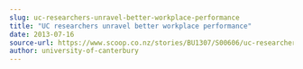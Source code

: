 ```yaml
---
slug: uc-researchers-unravel-better-workplace-performance
title: "UC researchers unravel better workplace performance"
date: 2013-07-16
source-url: https://www.scoop.co.nz/stories/BU1307/S00606/uc-researchers-unravel-better-workplace-performance.htm
author: university-of-canterbury
---
```

